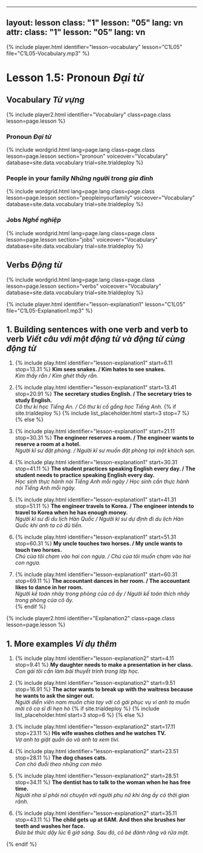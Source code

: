 ----
layout: lesson
class: "1"
lesson: "05"
lang: vn
attr:
  class: "1"
  lesson: "05"
  lang: vn
---



{% include player.html identifier="lesson-vocabulary" lesson="C1L05" file="C1L05-Vocabulary.mp3" %}
# Lesson 1.5: Pronoun *Đại từ*


## Vocabulary *Từ vựng*

{% include player2.html identifier="Vocabulary" class=page.class lesson=page.lesson %}

### Pronoun *Đại từ*

{% include wordgrid.html lang=page.lang
		class=page.class 
		lesson=page.lesson 
		section="pronoun"
		voiceover="Vocabulary" 
		database=site.data.vocabulary 
		trial=site.trialdeploy %}



### People in your family *Những người trong gia đình*

{% include wordgrid.html lang=page.lang
		class=page.class 
		lesson=page.lesson 
		section="peopleinyourfamily"
		voiceover="Vocabulary" 
		database=site.data.vocabulary 
		trial=site.trialdeploy %}


### Jobs *Nghề nghiệp*

{% include wordgrid.html lang=page.lang
		class=page.class 
		lesson=page.lesson 
		section="jobs"
		voiceover="Vocabulary" 
		database=site.data.vocabulary 
		trial=site.trialdeploy %}




## Verbs *Động từ*

{% include wordgrid.html lang=page.lang
		class=page.class 
		lesson=page.lesson 
		section="verbs"
		voiceover="Vocabulary" 
		database=site.data.vocabulary 
		trial=site.trialdeploy %}



{% include player.html identifier="lesson-explanation1" lesson="C1L05" file="C1L05-Explanation1.mp3" %}

## 1. Building sentences with one verb and verb to verb *Viết câu với một động từ và động từ cùng động từ*

1. {% include play.html identifier="lesson-explanation1" start=6.11 stop=13.31 %} **Kim sees snakes. / Kim hates to see snakes.**  
*Kim thấy rắn / Kim ghét thấy rắn.*  
  
2. {% include play.html identifier="lesson-explanation1" start=13.41 stop=20.91 %} **The secretary studies English. / The secretary tries to study English.**   
*Cô thư kí học Tiếng An. / Cô thư kí cố gắng học Tiếng Anh.*
{% if site.trialdeploy %}
	{% include list_placeholder.html start=3 stop=7 %}
	{% else %}

3. {% include play.html identifier="lesson-explanation1" start=21.11 stop=30.31 %} **The engineer reserves a room. / The engineer wants to reserve a room at a hotel.**   
*Người kĩ sư đặt phòng. / Người kĩ sư muốn đặt phòng tại một khách sạn.*


4. {% include play.html identifier="lesson-explanation1" start=30.31 stop=41.11 %} **The student practices speaking English every day. / The student needs to practice speaking English every day.**  
 *Học sinh thực hành nói Tiếng Anh mỗi ngày / Học sinh cần thực hành nói Tiếng Anh mỗi ngày.*

5. {% include play.html identifier="lesson-explanation1" start=41.31 stop=51.11 %} **The engineer travels to Korea. / The engineer intends to travel to Korea when he has enough money.**   
*Người kĩ sư đi du lịch Hàn Quốc / Người kĩ sư dự định đi du lịch Hàn Quốc khi anh ta có đủ tiền.*

6. {% include play.html identifier="lesson-explanation1" start=51.31 stop=60.31 %} **My uncle touches two horses. / My uncle wants to touch two horses.**   
*Chú của tôi chạm vào hai con ngựa. / Chú của tôi muốn chạm vào hai con ngựa.*

7. {% include play.html identifier="lesson-explanation1" start=60.31 stop=69.11 %} **The accountant dances in her room. / The accountant likes to dance in her room.**   
*Người kế toán nhảy trong phòng của cô ấy / Người kế toán thích nhảy trong phòng của cô ấy.*  
{% endif %}


{% include player2.html identifier="Explanation2" class=page.class lesson=page.lesson %}

## 1. More examples *Ví dụ thêm* 

1. {% include play.html identifier="lesson-explanation2" start=4.11 stop=9.41 %} **My daughter needs to make a presentation in her class.**   
*Con gái tôi cần làm bài thuyết trình trong lớp học.*

2. {% include play.html identifier="lesson-explanation2" start=9.51 stop=16.91 %} **The actor wants to break up with the waitress because he wants to ask the singer out.**   
*Người diễn viên nam muốn chia tay với cô gái phục vụ vì anh ta muốn mời cô ca sĩ đi hẹn hò*
{% if site.trialdeploy %}
	{% include list_placeholder.html start=3 stop=6 %}
	{% else %}
	
3. {% include play.html identifier="lesson-explanation2" start=17.11 stop=23.11 %} **His wife washes clothes and he watches TV.**  
 *Vợ anh ta giặt quần áo và anh ta xem tivi.*

4. {% include play.html identifier="lesson-explanation2" start=23.51 stop=28.11 %} **The dog chases cats.**  
 *Con chó đuổi theo những con mèo*

5. {% include play.html identifier="lesson-explanation2" start=28.51 stop=34.11 %} **The dentist has to talk to the woman when he has free time.**   
*Người nha sĩ phải nói chuyện với người phụ nữ khi ông ấy có thời gian rảnh.*

6. {% include play.html identifier="lesson-explanation2" start=35.11 stop=43.11 %} **The child gets up at 6AM. And then she brushes her teeth and washes her face.**  
*Đứa bé thức dậy lúc 6 giờ sáng. Sau đó, cô bé đánh răng và rửa mặt.*

{% endif %}

